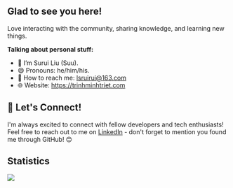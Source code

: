 ## Glad to see you here!

Love interacting with the community, sharing knowledge, and learning new things.

**Talking about personal stuff:**

- 👨 I’m Surui Liu (Suu).
- 😄 Pronouns: he/him/his.
- 📧 How to reach me: lsruirui@163.com
- 🌐 Website: https://trinhminhtriet.com

## 🤝 Let's Connect! 

I'm always excited to connect with fellow developers and tech enthusiasts! 
Feel free to reach out to me on [LinkedIn](https://linkedin.com/in/suruiliu) - don't forget to mention you found me through GitHub! 😊

## Statistics

<img src="https://github-profile-summary-cards.vercel.app/api/cards/profile-details?username=suruiliu&theme=monokai" />
